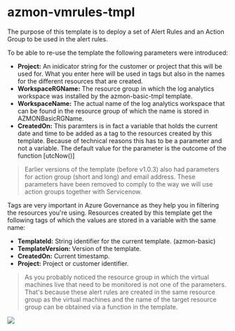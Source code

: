 # azmon-vmrules-tmpl

The purpose of this template is to deploy a set of Alert Rules and an Action Group to be used in the alert rules.

To be able to re-use the template the following parameters were introduced:

- **Project:** An inidicator string for the customer or project that this will be used for. What you enter here will be used in tags but also in the names for the different resources that are created.
- **WorkspaceRGName:** The resource group in which the log analytics workspace was installed by the azmon-basic-tmpl template.
- **WorkspaceName:** The actual name of the log analytics workspace that can be found in the resource group of which the name is stored in AZMONBasicRGName.
- **CreatedOn:** This paramters is in fact a variable that holds the current date and time to be added as a tag to the resources created by this template. Because of technical reasons this has to be a parameter and not a variable. The default value for the parameter is the outcome of the function [utcNow()]

> Earlier versions of the template (before v1.0.3) also had parameters for action group (short and long) and email address. These parameters have been removed to comply to the way we will use action groups together with Servicenow.

Tags are very important in Azure Governance as they help you in filtering the resources you're using. Resources created by this template get the following tags of which the values are stored in a variable with the same name:

- **TemplateId:** String identifier for the current template. (azmon-basic)
- **TemplateVersion:** Version of the template.
- **CreatedOn:** Current timestamp.
- **Project:** Project or customer identifier.

> As you probably noticed the resource group in which the virtual machines live that need to be monitored is not one of the parameters. That's because these alert rules are created in the same resource group as the virtual machines and the name of the target resource group can be obtained via a function in the template.

<a href="https://portal.azure.com/#create/Microsoft.Template/uri/https%3A%2F%2Fraw.githubusercontent.com%2Fmydur%2FARMtemplates%2Fmaster%2Fazmon-vmrules-tmpl%2F%5Fworking%2Ftemplate.json" target="_blank">
<img src="http://azuredeploy.net/deploybutton.png"/>
</a><br />
